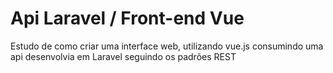 # Api Laravel / Front-end Vue

Estudo de como criar uma interface web, utilizando vue.js consumindo uma api desenvolvia em Laravel seguindo os padrões REST

